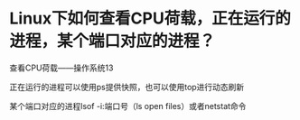 # Linux下如何查看CPU荷载，正在运行的进程，某个端口对应的进程？

查看CPU荷载——操作系统13

正在运行的进程可以使用ps提供快照，也可以使用top进行动态刷新

某个端口对应的进程lsof -i:端口号（ls open files）或者netstat命令

